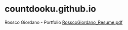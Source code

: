 # countdooku.github.io
Rossco Giordano - Portfolio
[RosscoGiordano_Resume.pdf](https://github.com/CountDooku/countdooku.github.io/raw/master/RosscoGiordano_Resume.pdf)
